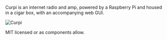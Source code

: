 Curpi is an internet radio and amp, powered by a Raspberry Pi and housed in a cigar box, with an accompanying web GUI.

![Curpi](https://scontent-sjc2-1.cdninstagram.com/t51.2885-15/e35/12798126_1703767549870474_1581839300_n.jpg?ig_cache_key=MTIwMDk0MzYyOTExMjM0Mjk4MA%3D%3D.2)

MIT licensed or as components allow.

